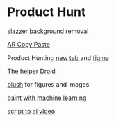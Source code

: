 # Product Hunt

[slazzer background removal](https://slazzer.com/)

[AR Copy Paste](https://arcopypaste.app/)

Product Hunting [new tab ](https://www.producthunt.com/posts/mue)and [figma](https://www.producthunt.com/posts/figma-pizza)

[The helper Droid ](https://gitlab.com/0xnaka/thehelperdroid/raw/master/helplist.txt)

[blush](https://blush.design/) for figures and images 

[paint with machine learning](http://paintwith.spell.ml/)

[script to ai video](https://www.synthesia.io/)





